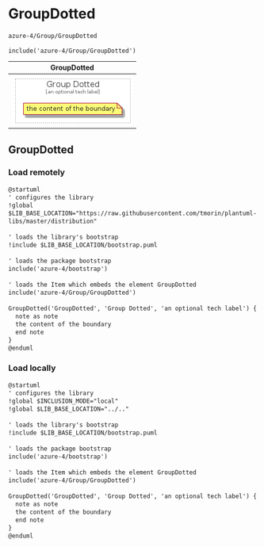 # GroupDotted


```text
azure-4/Group/GroupDotted
```

```text
include('azure-4/Group/GroupDotted')
```



| GroupDotted |
| :---: |
| ![illustration for GroupDotted](../../azure-4/Group/GroupDotted.Local.png) |




## GroupDotted

### Load remotely
```plantuml
@startuml
' configures the library
!global $LIB_BASE_LOCATION="https://raw.githubusercontent.com/tmorin/plantuml-libs/master/distribution"

' loads the library's bootstrap
!include $LIB_BASE_LOCATION/bootstrap.puml

' loads the package bootstrap
include('azure-4/bootstrap')

' loads the Item which embeds the element GroupDotted
include('azure-4/Group/GroupDotted')

GroupDotted('GroupDotted', 'Group Dotted', 'an optional tech label') {
  note as note
  the content of the boundary
  end note
}
@enduml
```

### Load locally
```plantuml
@startuml
' configures the library
!global $INCLUSION_MODE="local"
!global $LIB_BASE_LOCATION="../.."

' loads the library's bootstrap
!include $LIB_BASE_LOCATION/bootstrap.puml

' loads the package bootstrap
include('azure-4/bootstrap')

' loads the Item which embeds the element GroupDotted
include('azure-4/Group/GroupDotted')

GroupDotted('GroupDotted', 'Group Dotted', 'an optional tech label') {
  note as note
  the content of the boundary
  end note
}
@enduml
```

